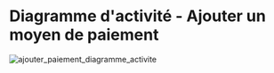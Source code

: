 # Diagramme d'activité - Ajouter un moyen de paiement

![ajouter_paiement_diagramme_activite](https://user-images.githubusercontent.com/22112666/74383217-18fd5700-4def-11ea-8ca3-6bcf893567ef.png)
